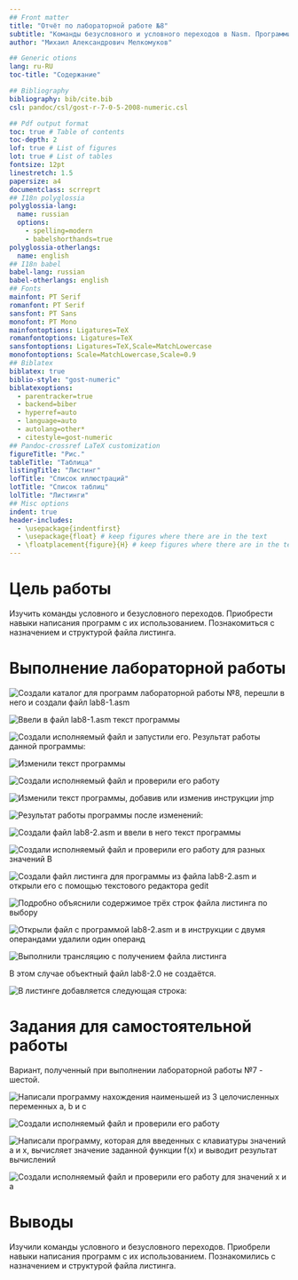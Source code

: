 ```yaml
---
## Front matter
title: "Отчёт по лабораторной работе №8"
subtitle: "Команды безусловного и условного переходов в Nasm. Программирование ветвлений"
author: "Михаил Александрович Мелкомуков"

## Generic otions
lang: ru-RU
toc-title: "Содержание"

## Bibliography
bibliography: bib/cite.bib
csl: pandoc/csl/gost-r-7-0-5-2008-numeric.csl

## Pdf output format
toc: true # Table of contents
toc-depth: 2
lof: true # List of figures
lot: true # List of tables
fontsize: 12pt
linestretch: 1.5
papersize: a4
documentclass: scrreprt
## I18n polyglossia
polyglossia-lang:
  name: russian
  options:
	- spelling=modern
	- babelshorthands=true
polyglossia-otherlangs:
  name: english
## I18n babel
babel-lang: russian
babel-otherlangs: english
## Fonts
mainfont: PT Serif
romanfont: PT Serif
sansfont: PT Sans
monofont: PT Mono
mainfontoptions: Ligatures=TeX
romanfontoptions: Ligatures=TeX
sansfontoptions: Ligatures=TeX,Scale=MatchLowercase
monofontoptions: Scale=MatchLowercase,Scale=0.9
## Biblatex
biblatex: true
biblio-style: "gost-numeric"
biblatexoptions:
  - parentracker=true
  - backend=biber
  - hyperref=auto
  - language=auto
  - autolang=other*
  - citestyle=gost-numeric
## Pandoc-crossref LaTeX customization
figureTitle: "Рис."
tableTitle: "Таблица"
listingTitle: "Листинг"
lofTitle: "Список иллюстраций"
lotTitle: "Список таблиц"
lolTitle: "Листинги"
## Misc options
indent: true
header-includes:
  - \usepackage{indentfirst}
  - \usepackage{float} # keep figures where there are in the text
  - \floatplacement{figure}{H} # keep figures where there are in the text
---
```


# Цель работы

Изучить команды условного и безусловного переходов. Приобрести навыки написания программ с их использованием. Познакомиться с назначением и структурой файла листинга.

# Выполнение лабораторной работы

![Создали каталог для программ лабораторной работы №8, перешли в него и создали файл lab8-1.asm](image/1.png)

![Ввели в файл lab8-1.asm текст программы](image/2.png)

![Создали исполняемый файл и запустили его. Результат работы данной программы:](image/3.png)

![Изменили текст программы](image/4.png)

![Создали исполняемый файл и проверили его работу](image/5.png)

![Изменили текст программы, добавив или изменив инструкции jmp](image/6.png)

![Результат работы программы после изменений:](image/7.png)

![Создали файл lab8-2.asm и ввели в него текст программы](image/8.png)

![Создали исполняемый файл и проверили его работу для разных значений B](image/9.png)

![Создали файл листинга для программы из файла lab8-2.asm и открыли его с помощью текстового редактора gedit](image/10.png)

![Подробно объяснили содержимое трёх строк файла листинга по выбору](image/11.png)

![Открыли файл с программой lab8-2.asm и в инструкции с двумя операндами удалили один операнд](image/12.png)

![Выполнили трансляцию с получением файла листинга](image/13.png)

В этом случае объектный файл lab8-2.0 не создаётся.

![В листинге добавляется следующая строка:](image/14.png)

# Задания для самостоятельной работы

Вариант, полученный при выполнении лабораторной работы №7 - шестой.

![Написали программу нахождения наименьшей из 3 целочисленных переменных a, b и c](image/15.png)

![Создали исполняемый файл и проверили его работу](image/16.png)

![Написали программу, которая для введенных с клавиатуры значений a и x, вычисляет значение заданной функции f(x) и выводит результат вычислений](image/17.png)

![Создали исполняемый файл и проверили его работу для значений x и a](image/1.png)

# Выводы

Изучили команды условного и безусловного переходов. Приобрели навыки написания программ с их использованием. Познакомились с назначением и структурой файла листинга.
